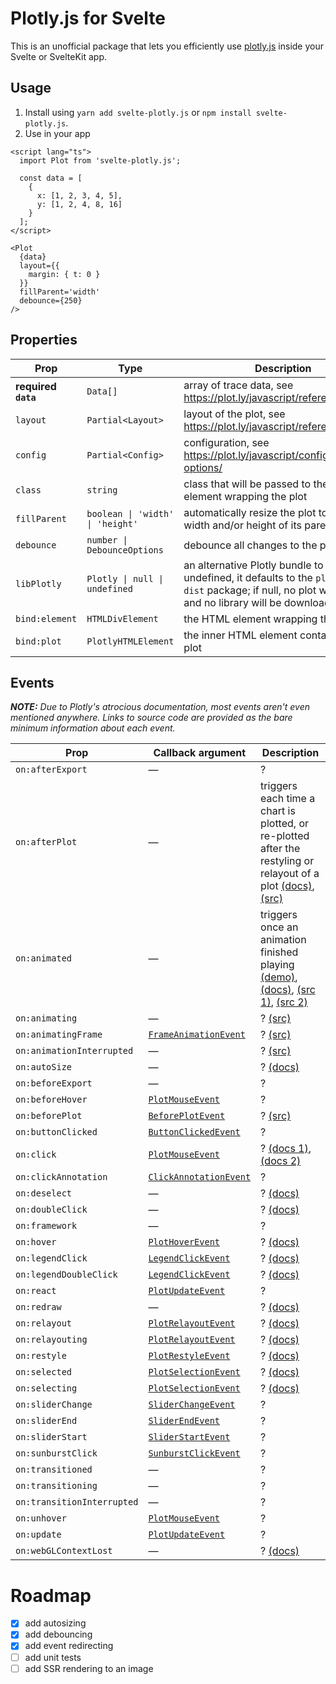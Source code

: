 # Plotly.js for Svelte
This is an unofficial package that lets you efficiently use [plotly.js](https://plotly.com/javascript/) inside your Svelte or SvelteKit app.

## Usage

1. Install using `yarn add svelte-plotly.js` or `npm install svelte-plotly.js`.
2. Use in your app

```svelte
<script lang="ts">
  import Plot from 'svelte-plotly.js';

  const data = [
    {
      x: [1, 2, 3, 4, 5],
      y: [1, 2, 4, 8, 16]
    }
  ];
</script>

<Plot
  {data}
  layout={{
    margin: { t: 0 }
  }}
  fillParent='width'
  debounce={250}
/>
```

## Properties
| Prop      | Type        | Description
| --------- | ----------- | -------------
| **required `data`** | `Data[]`| array of trace data, see https://plot.ly/javascript/reference/
| `layout`  | `Partial<Layout>` | layout of the plot, see https://plot.ly/javascript/reference/#layout
| `config`  | `Partial<Config>` | configuration, see https://plot.ly/javascript/configuration-options/
| `class`   | `string`          | class that will be passed to the HTML element wrapping the plot
| `fillParent` | `boolean \| 'width' \| 'height'` | automatically resize the plot to fill the width and/or height of its parent element
| `debounce` | `number \| DebounceOptions` | debounce all changes to the plot
| `libPlotly` | `Plotly \| null \| undefined` | an alternative Plotly bundle to use; if undefined, it defaults to the `plotly.js-dist` package; if null, no plot will be drawn and no library will be downloaded
| `bind:element` | `HTMLDivElement` | the HTML element wrapping the plot
| `bind:plot` | `PlotlyHTMLElement` | the inner HTML element containing the plot

## Events
_**NOTE:** Due to Plotly's atrocious documentation, most events aren't even mentioned anywhere. Links to source code are provided as the bare minimum information about each event._

| Prop | Callback argument | Description
| ---- | ----------------- | -------------
| `on:afterExport` | — | ?
| `on:afterPlot` | — | triggers each time a chart is plotted, or re-plotted after the restyling or relayout of a plot [(docs)](https://plotly.com/javascript/plotlyjs-events/#afterplot-event), [(src)](https://github.com/plotly/plotly.js/blob/11699489c248767619f1f73cde4295f001ec37c3/src/plot_api/plot_api.js#L405)
| `on:animated` | — | triggers once an animation finished playing [(demo)](https://codepen.io/csha/pen/NWYJGgg), [(docs)](https://plotly.com/javascript/plotlyjs-events/#additional-events), [(src 1)](https://github.com/plotly/plotly.js/blob/11699489c248767619f1f73cde4295f001ec37c3/src/plot_api/plot_api.js#L405), [(src 2)](https://github.com/plotly/plotly.js/blob/11699489c248767619f1f73cde4295f001ec37c3/src/plot_api/plot_api.js#L3445)
| `on:animating` | — | ? [(src)](https://github.com/plotly/plotly.js/blob/11699489c248767619f1f73cde4295f001ec37c3/src/plot_api/plot_api.js#L3308)
| `on:animatingFrame` | [`FrameAnimationEvent`](https://github.com/DefinitelyTyped/DefinitelyTyped/blob/0852d33e37bc8fff1fe99cc328bde65e84e3e1c0/types/plotly.js/index.d.ts#L126) | ? [(src)](https://github.com/plotly/plotly.js/blob/11699489c248767619f1f73cde4295f001ec37c3/src/plot_api/plot_api.js#L3293)
| `on:animationInterrupted` | — | ? [(src)](https://github.com/plotly/plotly.js/blob/11699489c248767619f1f73cde4295f001ec37c3/src/plot_api/plot_api.js#L3189)
| `on:autoSize` | — | ? [(docs)](https://plotly.com/javascript/plotlyjs-events/#additional-events)
| `on:beforeExport` | — | ?
| `on:beforeHover` | [`PlotMouseEvent`](https://github.com/DefinitelyTyped/DefinitelyTyped/blob/0852d33e37bc8fff1fe99cc328bde65e84e3e1c0/types/plotly.js/index.d.ts#L69) | ?
| `on:beforePlot` | [`BeforePlotEvent`](https://github.com/DefinitelyTyped/DefinitelyTyped/blob/0852d33e37bc8fff1fe99cc328bde65e84e3e1c0/types/plotly.js/index.d.ts#L243) | ? [(src)](https://github.com/plotly/plotly.js/blob/11699489c248767619f1f73cde4295f001ec37c3/src/plot_api/plot_api.js#L72)
| `on:buttonClicked` | [`ButtonClickedEvent`](https://github.com/m93a/svelte-plotly.js/blob/c59b0bad033960797200e359136befae87379ab6/src/lib/Plot.svelte#L46) | ?
| `on:click` | [`PlotMouseEvent`](https://github.com/DefinitelyTyped/DefinitelyTyped/blob/0852d33e37bc8fff1fe99cc328bde65e84e3e1c0/types/plotly.js/index.d.ts#L69) | ? [(docs 1)](https://plotly.com/javascript/plotlyjs-events/#click-event), [(docs 2)](https://plotly.com/javascript/click-events/)
| `on:clickAnnotation` | [`ClickAnnotationEvent`](https://github.com/DefinitelyTyped/DefinitelyTyped/blob/0852d33e37bc8fff1fe99cc328bde65e84e3e1c0/types/plotly.js/index.d.ts#L119) | ?
| `on:deselect` | — | ? [(docs)](https://plotly.com/javascript/plotlyjs-events/#additional-events)
| `on:doubleClick` | — | ? [(docs)](https://plotly.com/javascript/plotlyjs-events/#double-click-event)
| `on:framework` | — | ?
| `on:hover` | [`PlotHoverEvent`](https://github.com/DefinitelyTyped/DefinitelyTyped/blob/0852d33e37bc8fff1fe99cc328bde65e84e3e1c0/types/plotly.js/index.d.ts#L74) | ? [(docs)](https://plotly.com/javascript/plotlyjs-events/#hover-event)
| `on:legendClick` | [`LegendClickEvent`](https://github.com/DefinitelyTyped/DefinitelyTyped/blob/0852d33e37bc8fff1fe99cc328bde65e84e3e1c0/types/plotly.js/index.d.ts#L138) | ? [(docs)](https://plotly.com/javascript/plotlyjs-events/#legend-click-events)
| `on:legendDoubleClick` | [`LegendClickEvent`](https://github.com/DefinitelyTyped/DefinitelyTyped/blob/0852d33e37bc8fff1fe99cc328bde65e84e3e1c0/types/plotly.js/index.d.ts#L138) | ? [(docs)](https://plotly.com/javascript/plotlyjs-events/#legend-click-events)
| `on:react` | [`PlotUpdateEvent`](https://github.com/m93a/svelte-plotly.js/blob/c59b0bad033960797200e359136befae87379ab6/src/lib/Plot.svelte#L52) | ?
  | `on:redraw` | — | ? [(docs)](https://plotly.com/javascript/plotlyjs-events/#additional-events)
| `on:relayout` | [`PlotRelayoutEvent`](https://github.com/DefinitelyTyped/DefinitelyTyped/blob/0852d33e37bc8fff1fe99cc328bde65e84e3e1c0/types/plotly.js/index.d.ts#L110) | ? [(docs)](https://plotly.com/javascript/plotlyjs-events/#update-data)
| `on:relayouting` | [`PlotRelayoutEvent`](https://github.com/DefinitelyTyped/DefinitelyTyped/blob/0852d33e37bc8fff1fe99cc328bde65e84e3e1c0/types/plotly.js/index.d.ts#L110) | ? [(docs)](https://plotly.com/javascript/plotlyjs-events/#update-data)
| `on:restyle` | [`PlotRestyleEvent`](https://github.com/DefinitelyTyped/DefinitelyTyped/blob/0852d33e37bc8fff1fe99cc328bde65e84e3e1c0/types/plotly.js/index.d.ts#L102) | ? [(docs)](https://plotly.com/javascript/plotlyjs-events/#update-data)
| `on:selected` | [`PlotSelectionEvent`](https://github.com/DefinitelyTyped/DefinitelyTyped/blob/0852d33e37bc8fff1fe99cc328bde65e84e3e1c0/types/plotly.js/index.d.ts#L92) | ? [(docs)](https://plotly.com/javascript/plotlyjs-events/#select-event)
| `on:selecting` | [`PlotSelectionEvent`](https://github.com/DefinitelyTyped/DefinitelyTyped/blob/0852d33e37bc8fff1fe99cc328bde65e84e3e1c0/types/plotly.js/index.d.ts#L92) | ? [(docs)](https://plotly.com/javascript/plotlyjs-events/#select-event)
| `on:sliderChange` | [`SliderChangeEvent`](https://github.com/DefinitelyTyped/DefinitelyTyped/blob/0852d33e37bc8fff1fe99cc328bde65e84e3e1c0/types/plotly.js/index.d.ts#L203) | ?
| `on:sliderEnd` | [`SliderEndEvent`](https://github.com/DefinitelyTyped/DefinitelyTyped/blob/0852d33e37bc8fff1fe99cc328bde65e84e3e1c0/types/plotly.js/index.d.ts#L214) | ?
| `on:sliderStart` | [`SliderStartEvent`](https://github.com/DefinitelyTyped/DefinitelyTyped/blob/0852d33e37bc8fff1fe99cc328bde65e84e3e1c0/types/plotly.js/index.d.ts#L210) | ?
| `on:sunburstClick` | [`SunburstClickEvent`](https://github.com/DefinitelyTyped/DefinitelyTyped/blob/0852d33e37bc8fff1fe99cc328bde65e84e3e1c0/types/plotly.js/index.d.ts#L219) | ?
| `on:transitioned` | — | ?
| `on:transitioning` | — | ?
| `on:transitionInterrupted` | — | ?
| `on:unhover` | [`PlotMouseEvent`](https://github.com/DefinitelyTyped/DefinitelyTyped/blob/0852d33e37bc8fff1fe99cc328bde65e84e3e1c0/types/plotly.js/index.d.ts#L69) | ?
| `on:update` | [`PlotUpdateEvent`](https://github.com/m93a/svelte-plotly.js/blob/c59b0bad033960797200e359136befae87379ab6/src/lib/Plot.svelte#L52) | ?
| `on:webGLContextLost` | — | ? [(docs)](https://plotly.com/javascript/plotlyjs-events/#additional-events)

# Roadmap
 * [x] add autosizing
 * [x] add debouncing
 * [x] add event redirecting
 * [ ] add unit tests
 * [ ] add SSR rendering to an image
